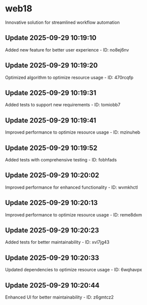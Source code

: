 # web18
Innovative solution for streamlined workflow automation

## Update 2025-09-29 10:19:10
Added new feature for better user experience - ID: no8ej6nv


## Update 2025-09-29 10:19:20
Optimized algorithm to optimize resource usage - ID: 470rcqfp


## Update 2025-09-29 10:19:31
Added tests to support new requirements - ID: tomiobb7


## Update 2025-09-29 10:19:41
Improved performance to optimize resource usage - ID: mzinuheb


## Update 2025-09-29 10:19:52
Added tests with comprehensive testing - ID: fobhfads


## Update 2025-09-29 10:20:02
Improved performance for enhanced functionality - ID: wvmkhctl


## Update 2025-09-29 10:20:13
Improved performance to optimize resource usage - ID: reme8dxm


## Update 2025-09-29 10:20:23
Added tests for better maintainability - ID: xvl7jg43


## Update 2025-09-29 10:20:33
Updated dependencies to optimize resource usage - ID: 6wqhavpx


## Update 2025-09-29 10:20:44
Enhanced UI for better maintainability - ID: z6gmtcz2

